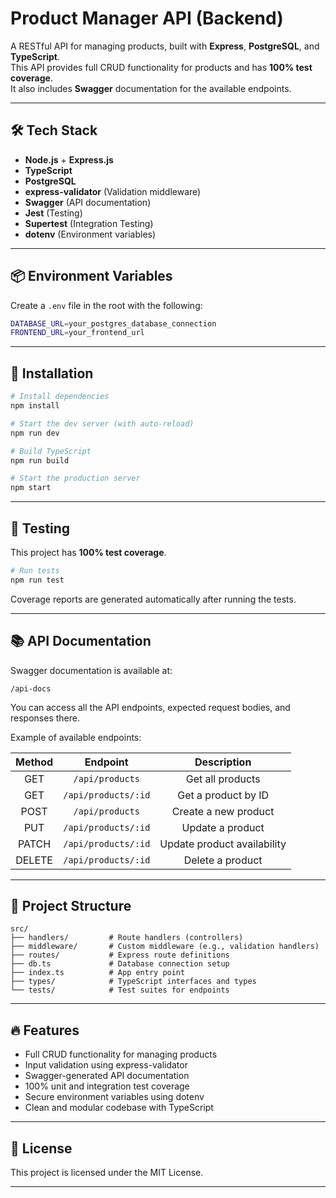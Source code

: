 # Product Manager API (Backend)

A RESTful API for managing products, built with **Express**, **PostgreSQL**, and **TypeScript**.  
This API provides full CRUD functionality for products and has **100% test coverage**.  
It also includes **Swagger** documentation for the available endpoints.

---

## 🛠️ Tech Stack

- **Node.js** + **Express.js**
- **TypeScript**
- **PostgreSQL**
- **express-validator** (Validation middleware)
- **Swagger** (API documentation)
- **Jest** (Testing)
- **Supertest** (Integration Testing)
- **dotenv** (Environment variables)

---

## 📦 Environment Variables

Create a `.env` file in the root with the following:

```bash
DATABASE_URL=your_postgres_database_connection
FRONTEND_URL=your_frontend_url
```

---

## 🚀 Installation

```bash
# Install dependencies
npm install

# Start the dev server (with auto-reload)
npm run dev

# Build TypeScript
npm run build

# Start the production server
npm start
```

---

## 🧪 Testing

This project has **100% test coverage**.

```bash
# Run tests
npm run test
```

Coverage reports are generated automatically after running the tests.

---

## 📚 API Documentation

Swagger documentation is available at:

```
/api-docs
```

You can access all the API endpoints, expected request bodies, and responses there.

Example of available endpoints:

| Method | Endpoint               | Description               |
|:------:|:-----------------------:|:--------------------------:|
| GET    | `/api/products`          | Get all products           |
| GET    | `/api/products/:id`       | Get a product by ID         |
| POST   | `/api/products`           | Create a new product        |
| PUT    | `/api/products/:id`       | Update a product            |
| PATCH  | `/api/products/:id`       | Update product availability |
| DELETE | `/api/products/:id`       | Delete a product            |

---

## 📄 Project Structure

```
src/
├── handlers/         # Route handlers (controllers)
├── middleware/       # Custom middleware (e.g., validation handlers)
├── routes/           # Express route definitions
├── db.ts             # Database connection setup
├── index.ts          # App entry point
├── types/            # TypeScript interfaces and types
└── tests/            # Test suites for endpoints
```

---

## 🔥 Features

- Full CRUD functionality for managing products
- Input validation using express-validator
- Swagger-generated API documentation
- 100% unit and integration test coverage
- Secure environment variables using dotenv
- Clean and modular codebase with TypeScript

---

## 📜 License

This project is licensed under the MIT License.

---
